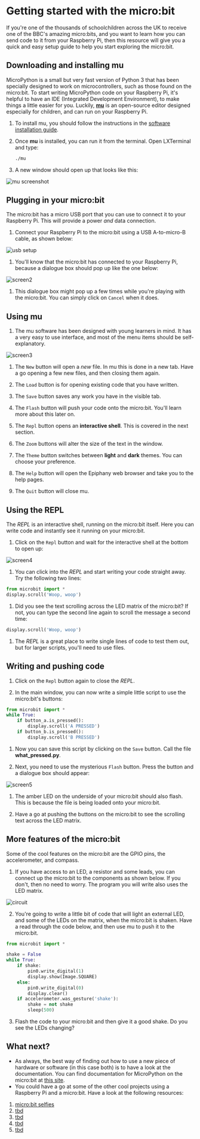 # Getting started with the micro:bit

If you're one of the thousands of schoolchildren across the UK to receive one of the BBC's amazing micro:bits, and you want to learn how you can send code to it from your Raspberry Pi, then this resource will give you a quick and easy setup guide to help you start exploring the micro:bit.

## Downloading and installing mu

MicroPython is a small but very fast version of Python 3 that has been specially designed to work on microcontrollers, such as those found on the micro:bit. To start writing MicroPython code on your Raspberry Pi, it's helpful to have an IDE (Integrated Development Environment), to make things a little easier for you. Luckily, **[mu](https://github.com/ntoll/mu)** is an open-source editor designed especially for children, and can run on your Raspberry Pi.

1. To install mu, you should follow the instructions in the [software installation guide](software.md).

1. Once **mu** is installed, you can run it from the terminal. Open LXTerminal and type:

    ```bash
    ./mu
    ```

1. A new window should open up that looks like this:

![mu screenshot](images/screen1.png)

## Plugging in your micro:bit

The micro:bit has a micro USB port that you can use to connect it to your Raspberry Pi. This will provide a power *and* data connection.

1. Connect your Raspberry Pi to the micro:bit using a USB A-to-micro-B cable, as shown below:

![usb setup](images/usb.jpg)

1. You'll know that the micro:bit has connected to your Raspberry Pi, because a dialogue box should pop up like the one below:

![screen2](images/screen2.png)

1. This dialogue box might pop up a few times while you're playing with the micro:bit. You can simply click on `Cancel` when it does.

## Using mu

1. The mu software has been designed with young learners in mind. It has a very easy to use interface, and most of the menu items should be self-explanatory.

![screen3](images/screen3.png)

1. The `New` button will open a *new* file. In mu this is done in a new tab. Have a go opening a few new files, and then closing them again.

1. The `Load` button is for opening existing code that you have written.

1. The `Save` button saves any work you have in the visible tab.

1. The `Flash` button will push your code onto the micro:bit. You'll learn more about this later on.

1. The `Repl` button opens an **interactive shell**. This is covered in the next section.

1. The `Zoom` buttons will alter the size of the text in the window.

1. The `Theme` button switches between **light** and **dark** themes. You can choose your preference.

1. The `Help` button will open the Epiphany web browser and take you to the help pages.

1. The `Quit` button will close mu.

## Using the REPL

The *REPL* is an interactive shell, running on the micro:bit itself. Here you can write code and instantly see it running on your micro:bit.

1. Click on the `Repl` button and wait for the interactive shell at the bottom to open up:

![screen4](images/screen4.png)

1. You can click into the *REPL* and start writing your code straight away. Try the following two lines:

```python
from microbit import *
display.scroll('Woop, woop')
```

1. Did you see the text scrolling across the LED matrix of the micro:bit? If not, you can type the second line again to scroll the message a second time:

```python
display.scroll('Woop, woop')
```

1. The *REPL* is a great place to write single lines of code to test them out, but for larger scripts, you'll need to use files.

## Writing and pushing code

1. Click on the `Repl` button again to close the *REPL*.

1. In the main window, you can now write a simple little script to use the micro:bit's buttons:

```python
from microbit import *
while True:
	if button_a.is_pressed():
		display.scroll('A PRESSED')
	if button_b.is_pressed():
		display.scroll('B PRESSED')
```

1. Now you can save this script by clicking on the `Save` button. Call the file **what_pressed.py**.

1. Next, you need to use the mysterious `Flash` button. Press the button and a dialogue box should appear:

![screen5](images/screen5.png)

1. The amber LED on the underside of your micro:bit should also flash. This is because the file is being loaded onto your micro:bit.

1. Have a go at pushing the buttons on the micro:bit to see the scrolling text across the LED matrix.

## More features of the micro:bit

Some of the cool features on the micro:bit are the GPIO pins, the accelerometer, and compass.

1. If you have access to an LED, a resistor and some leads, you can connect up the micro:bit to the components as shown below. If you don't, then no need to worry. The program you will write also uses the LED matrix.

![circuit](images/circuit.png)

2. You're going to write a little bit of code that will light an external LED, and some of the LEDs on the matrix, when the micro:bit is shaken. Have a read through the code below, and then use mu to push it to the micro:bit.

```python
from microbit import *

shake = False
while True:
    if shake:
        pin0.write_digital(1)
        display.show(Image.SQUARE)
    else:
        pin0.write_digital(0)
        display.clear()
    if accelerometer.was_gesture('shake'):
        shake = not shake
        sleep(500)
```

3. Flash the code to your micro:bit and then give it a good shake. Do you see the LEDs changing?

## What next?

- As always, the best way of finding out how to use a new piece of hardware or software (in this case both) is to have a look at the documentation. You can find documentation for MicroPython on the micro:bit at [this site](https://microbit-micropython.readthedocs.org/en/latest/).
- You could have a go at some of the other cool projects using a Raspberry Pi and a micro:bit. Have a look at the following resources:
1. [micro:bit selfies](https://www.raspberrypi.org/learning/microbit-selfies)
2. [tbd](tbd)
2. [tbd](tbd)
2. [tbd](tbd)
2. [tbd](tbd)
